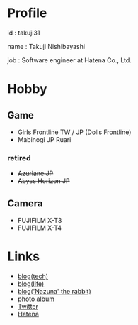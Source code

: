 # Profile

id : takuji31

name : Takuji Nishibayashi

job : Software engineer at Hatena Co., Ltd.

# Hobby

## Game

- Girls Frontline TW / JP (Dolls Frontline)
- Mabinogi JP Ruari

### retired
- ~~Azurlane JP~~
- ~~Abyss Horizon JP~~

## Camera

- FUJIFILM X-T3
- FUJIFILM X-T4

# Links

- [blog(tech)](https://blog.takuji31.jp/)
- [blog(life)](https://life.takuji31.jp/)
- [blog('Nazuna' the rabbit)](https://nazuna.takuji31.jp/) 
- [photo album](https://photo.takuji31.jp/)
- [Twitter](https://twitter.com/takuji31)
- [Hatena](http://profile.hatena.ne.jp/takuji31/)
